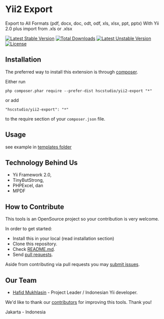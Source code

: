 Yii2 Export
===========
Export to All Formats (pdf, docx, doc, odt, odf, xls, xlsx, ppt, pptx) With Yii 2.0 
plus import from .xls or .xlsx

[![Latest Stable Version](https://poser.pugx.org/hscstudio/yii2-export/v/stable)](https://packagist.org/packages/hscstudio/yii2-export) [![Total Downloads](https://poser.pugx.org/hscstudio/yii2-export/downloads)](https://packagist.org/packages/hscstudio/yii2-export) [![Latest Unstable Version](https://poser.pugx.org/hscstudio/yii2-export/v/unstable)](https://packagist.org/packages/hscstudio/yii2-export) [![License](https://poser.pugx.org/hscstudio/yii2-export/license)](https://packagist.org/packages/hscstudio/yii2-export)

Installation
------------

The preferred way to install this extension is through [composer](http://getcomposer.org/download/).

Either run

```
php composer.phar require --prefer-dist hscstudio/yii2-export "*"
```

or add

```
"hscstudio/yii2-export": "*"
```

to the require section of your `composer.json` file.


Usage
-----
see example in [templates folder](templates/)

Technology Behind Us
--------------------
- Yii Framework 2.0,
- TinyButStrong, 
- PHPExcel, dan 
- MPDF

## How to Contribute

This tools is an OpenSource project so your contribution is very welcome.

In order to get started:

- Install this in your local (read installation section)
- Clone this repository.
- Check [README.md](README.md).
- Send [pull requests](https://github.com/hscstudio/yii2-export/pulls).

Aside from contributing via pull requests you may [submit issues](https://github.com/hscstudio/yii2-export/issues).

## Our Team

- [Hafid Mukhlasin](http://www.hafidmukhlasin.com) - Project Leader / Indonesian Yii developer.

We'd like to thank our [contributors](https://github.com/hscstudio/yii2-export/graphs/contributors) for improving
this tools. Thank you!

Jakarta - Indonesia
